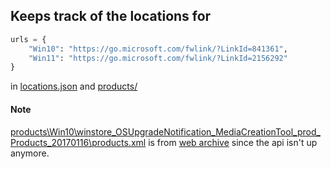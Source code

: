 ## Keeps track of the locations for
```python
urls = {
    "Win10": "https://go.microsoft.com/fwlink/?LinkId=841361",
    "Win11": "https://go.microsoft.com/fwlink/?LinkId=2156292"
}
```

in [locations.json](locations.json) and [products/](products/)

#### Note
[products\Win10\winstore_OSUpgradeNotification_MediaCreationTool_prod_Products_20170116\products.xml](products\Win10\winstore_OSUpgradeNotification_MediaCreationTool_prod_Products_20170116\products.xml) is from [web archive](https://web.archive.org/web/20230403035023/https://wscont.apps.microsoft.com/winstore/OSUpgradeNotification/MediaCreationTool/prod/Products_20170116.cab) since the api isn't up anymore.
